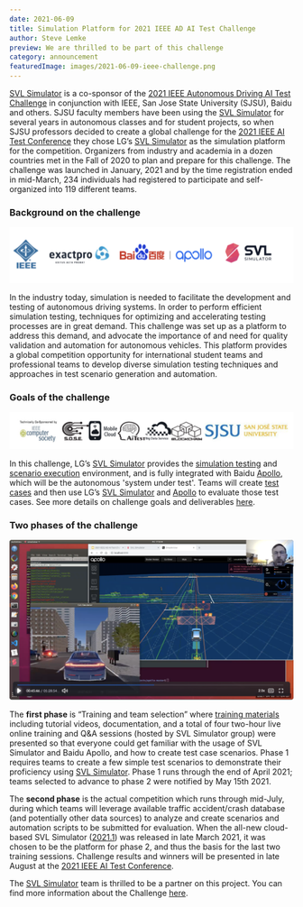 ```yaml
---
date: 2021-06-09
title: Simulation Platform for 2021 IEEE AD AI Test Challenge
author: Steve Lemke 
preview: We are thrilled to be part of this challenge
category: announcement
featuredImage: images/2021-06-09-ieee-challenge.png
---
```


[SVL Simulator](https://www.svlsimulator.com/) is a co-sponsor of the [2021 IEEE Autonomous Driving AI Test Challenge](http://av-test-challenge.org/) in conjunction with IEEE, San Jose State University (SJSU), Baidu and others. SJSU faculty members have been using the [SVL Simulator](https://www.svlsimulator.com/) for several years in autonomous classes and for student projects, so when SJSU professors decided to create a global challenge for the [2021 IEEE AI Test Conference](http://www.ieeeaitests.com/) they chose LG’s [SVL Simulator](https://www.svlsimulator.com/) as the simulation platform for the competition. Organizers from industry and academia in a dozen countries met in the Fall of 2020 to plan and prepare for this challenge. The challenge was launched in January, 2021 and by the time registration ended in mid-March, 234 individuals had registered to participate and self-organized into 119 different teams.
 
### Background on the challenge
[![ieee-logo1](images/2021-06-09-ieee-logo1.png)](images/2021-06-09-ieee-logo1.png)

In the industry today, simulation is needed to facilitate the development and testing of autonomous driving systems. In order to perform efficient simulation testing, techniques for optimizing and accelerating testing processes are in great demand. This challenge was set up as a platform to address this demand, and advocate the importance of and need for quality validation and automation for autonomous vehicles. This platform provides a global competition opportunity for international student teams and professional teams to develop diverse simulation testing techniques and approaches in test scenario generation and automation.

### Goals of the challenge
[![ieee-logo2](images/2021-06-09-ieee-logo2.png)](images/2021-06-09-ieee-logo2.png)

In this challenge, LG’s [SVL Simulator](https://www.svlsimulator.com/) provides the [simulation testing](https://www.svlsimulator.com/docs/getting-started/getting-started/) and [scenario execution](https://www.svlsimulator.com/docs/running-simulations/runtime-templates/) environment, and is fully integrated with Baidu [Apollo](https://www.svlsimulator.com/docs/system-under-test/apollo-master-instructions/), which will be the autonomous 'system under test'. Teams will create [test cases](https://github.com/lgsvl/PythonAPI/tree/master/examples/NHTSA) and then use LG’s [SVL Simulator](https://www.svlsimulator.com/) and [Apollo](https://github.com/ApolloAuto/apollo) to evaluate those test cases. See more details on challenge goals and deliverables [here](http://av-test-challenge.org/deliverables.html).
 
### Two phases of the challenge
[![ieee-phase1](images/2021-06-09-ieee-phase1.png)](http://av-test-challenge.org/meetings.html)

The **first phase** is “Training and team selection” where [training materials](http://av-test-challenge.org/meetings.html) including tutorial videos, documentation, and a total of four two-hour live online training and Q&A sessions (hosted by SVL Simulator group) were presented so that everyone could get familiar with the usage of SVL Simulator and Baidu Apollo, and how to create test case scenarios. Phase 1 requires teams to create a few simple test scenarios to demonstrate their proficiency using [SVL Simulator](https://www.svlsimulator.com/). Phase 1 runs through the end of April 2021; teams selected to advance to phase 2 were notified by May 15th 2021.
 
The **second phase** is the actual competition which runs through mid-July, during which teams will leverage available traffic accident/crash database (and potentially other data sources) to analyze and create scenarios and automation scripts to be submitted for evaluation. When the all-new cloud-based SVL Simulator ([2021.1](https://github.com/lgsvl/simulator/releases/tag/2021.1)) was released in late March 2021, it was chosen to be the platform for phase 2, and thus the basis for the last two training sessions.
Challenge results and winners will be presented in late August at the [2021 IEEE AI Test Conference](http://www.ieeeaitests.com/).
 
The [SVL Simulator](https://www.svlsimulator.com/) team is thrilled to be a partner on this project. You can find more information about the Challenge [here](http://av-test-challenge.org/).
